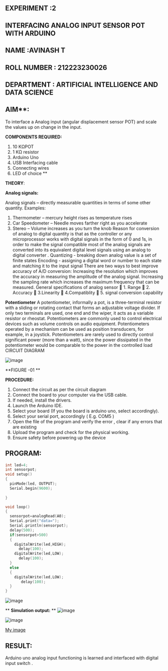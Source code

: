 ## EXPERIMENT :2 
 ## INTERFACING ANALOG INPUT SENSOR POT WITH ARDUINO
## NAME :AVINASH T
## ROLL NUMBER : 212223230026
## DEPARTMENT : ARTIFICIAL INTELLIGENCE AND DATA SCIENCE

## AIM**: 
To interface a Analog  input (angular displacement sensor POT) and scale the values up on change in the input.


**COMPONENTS REQUIRED:**
1.	10 KΩPOT
2.	1 KΩ resistor 
3.	Arduino Uno 
4.	USB Interfacing cable 
5.	Connecting wires 
6.	LED of choice 
**


**THEORY**: 

**Analog signals:**

Analog signals – directly measurable quantities in terms of some other quantity.
Examples:
1. Thermometer – mercury height rises as temperature rises
2. Car Speedometer – Needle moves farther right as you accelerate
3. Stereo – Volume increases as you turn the knob
Reason for conversion of analog to digital quantity is that as the controller or any microprocessor works with digital signals in the form of 0 and 1s, in order to make the signal compatible  most of the analog signals are converted into its equivalent digital level signals using an analog to digital converter .
Quantizing - breaking down analog value is a set of finite states
Encoding - assigning a digital word or number to each state and matching it to the input signal
 There are two ways to best improve accuracy of A/D conversion:
Increasing the resolution which improves the accuracy in measuring the amplitude of the analog signal.
Increasing the sampling rate which increases the maximum frequency that can be measured.
General specifications of analog sensor
	1. Range
	2. Accuracy
	3.Linearity
	4.Compatiblity
	5. signal conversion capability

**Potentiometer**
A potentiometer, informally a pot, is a three-terminal resistor with a sliding or rotating contact that forms an adjustable voltage divider. If only two terminals are used, one end and the wiper, it acts as a variable resistor or rheostat.
Potentiometers are commonly used to control electrical devices such as volume controls on audio equipment. Potentiometers operated by a mechanism can be used as position transducers, for example, in a joystick. Potentiometers are rarely used to directly control significant power (more than a watt), since the power dissipated in the potentiometer would be comparable to the power in the controlled load
CIRCUIT DIAGRAM





![image](https://user-images.githubusercontent.com/36288975/163530788-eec3cdc3-95e8-4d2d-8349-6d0ea4c9439c.png)

**FIGURE -01
**

**PROCEDURE:**

1.	Connect the circuit as per the circuit diagram 
2.	Connect the board to your computer via the USB cable.
3.	If needed, install the drivers.
4.	Launch the Arduino IDE.
5.	Select your board (If you the board is arduino uno, select accordingly).
6.	Select your serial port, accordingly ( E.g. COM5 )
7.	Open the file of the program  and verify the error , clear if any errors that are existing 
8.	Upload the program and check for the physical working. 
9.	Ensure safety before powering up the device 



## PROGRAM:
```c
int led=4;
int sensorpot;
void setup()
{
  pinMode(led, OUTPUT);
  Serial.begin(9600);
  
}

void loop()
{
  sensorpot=analogRead(A0);
  Serial.print("data=");
  Serial.println(sensorpot);
  delay(500);
  if(sensorpot>500)
  {
    digitalWrite(led,HIGH);
      delay(100);
    digitalWrite(led,LOW);
      delay(100); 
  } 
  else
  {
    digitalWrite(led,LOW);
       delay(100);
  } 
}

```

![image](https://github.com/AVINASH05T/EXPERIMENT-NO--02-INTERFACING-ANALOG-INPUT-SENSOR-POT-WITH-ARDUINO-/assets/151514286/a30597d5-ea00-480b-b001-15d8a9d8f9f8)









**
**Simulation output:** 
**
![image](https://github.com/AVINASH05T/EXPERIMENT-NO--02-INTERFACING-ANALOG-INPUT-SENSOR-POT-WITH-ARDUINO-/assets/151514286/e9f12509-9e41-4903-a690-28c2f120da2a)


![image](https://github.com/AVINASH05T/EXPERIMENT-NO--02-INTERFACING-ANALOG-INPUT-SENSOR-POT-WITH-ARDUINO-/assets/151514286/f2dda279-73d5-444a-871c-545bc9657007)


[My image](username.github.com/repository/img/image.jpg)







## RESULT: 
Arduino uno analog input functioning is learned and interfaced with digital input switch .
